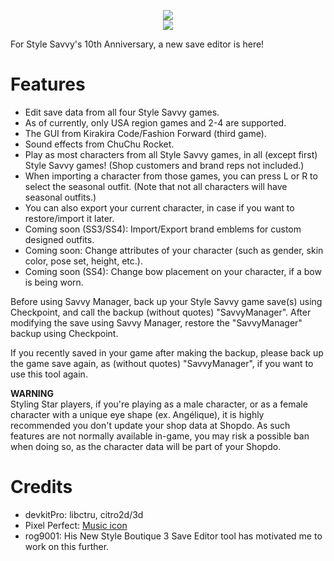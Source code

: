 <p align="center">
 <img src="https://github.com/RocketRobz/SavvyManager/blob/master/resources/title.png"><br>
  <a href="https://gbatemp.net/threads/release-savvy-manager-girls-mode-style-savvy-style-boutique-save-editor.553576/">
   <img src="https://img.shields.io/badge/GBATemp-Thread-blue.svg">
  </a>
</p>
For Style Savvy's 10th Anniversary, a new save editor is here!

# Features

* Edit save data from all four Style Savvy games.
* As of currently, only USA region games and 2-4 are supported.
* The GUI from Kirakira Code/Fashion Forward (third game).
* Sound effects from ChuChu Rocket.
* Play as most characters from all Style Savvy games, in all (except first) Style Savvy games!     (Shop customers and brand reps not included.)
* When importing a character from those games, you can press L or R to select the seasonal outfit.     (Note that not all characters will have seasonal outfits.)
* You can also export your current character, in case if you want to restore/import it later.
* Coming soon (SS3/SS4): Import/Export brand emblems for custom designed outfits.
* Coming soon: Change attributes of your character (such as gender, skin color, pose set, height, etc.).
* Coming soon (SS4): Change bow placement on your character, if a bow is being worn.

Before using Savvy Manager, back up your Style Savvy game save(s) using Checkpoint, and call the backup (without quotes) "SavvyManager".
After modifying the save using Savvy Manager, restore the "SavvyManager" backup using Checkpoint.

If you recently saved in your game after making the backup, please back up the game save again, as (without quotes) "SavvyManager", if you want to use this tool again.

**WARNING**     
Styling Star players, if you're playing as a male character, or as a female character with a unique eye shape (ex. Angélique), it is highly recommended you don't update your shop data at Shopdo.
As such features are not normally available in-game, you may risk a possible ban when doing so, as the character data will be part of your Shopdo.

# Credits
* devkitPro: libctru, citro2d/3d
* Pixel Perfect: [Music icon](https://www.flaticon.com/free-icon/musical-note_727218)
* rog9001: His New Style Boutique 3 Save Editor tool has motivated me to work on this further.
